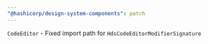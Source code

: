 ```yaml
---
"@hashicorp/design-system-components": patch
---
```


`CodeEditor` - Fixed import path for `HdsCodeEditorModifierSignature`
